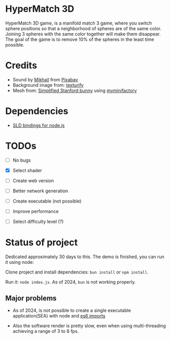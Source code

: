 # HyperMatch 3D

HyperMatch 3D game, is a manifold match 3 game, where you switch sphere positions so that a neighborhood of spheres are of the same color. Joining 3 spheres with the same color together will make them disappear. The goal of the game is to remove 10% of the spheres in the least time possible.   

# Credits

- Sound by <a href="https://pixabay.com/users/soundsforyou-4861230/?utm_source=link-attribution&utm_medium=referral&utm_campaign=music&utm_content=111405">Mikhail</a> from <a href="https://pixabay.com/sound-effects//?utm_source=link-attribution&utm_medium=referral&utm_campaign=music&utm_content=111405">Pixabay</a>
- Background image from: [texturify](https://texturify.com/stock-photo/green-park-bushes-10152.html)
- Mesh from: [Simplified Stanford bunny](https://graphics.stanford.edu/data/3Dscanrep/) using [myminifactory](https://myminifactory.github.io/Fast-Quadric-Mesh-Simplification/)

# Dependencies

- [SLD bindings for node.js](https://github.com/kmamal/node-sdl)

# TODOs

- [ ] No bugs
- [X] Select shader
- [ ] Create web version
- [ ] Better network generation
- [ ] Create executable (not possible)
- [ ] Improve performance
- [ ] Select difficulty level (?)


# Status of project

Dedicated approximately 30 days to this. The demo is finished, you can run it using node:

Clone project and install dependencies:
`bun install` or `npm install`.

Run it:
`node index.js`. As of 2024, `bun` is not working properly.

## Major problems

- As of 2024, is not possible to create a single executable application(SEA) with node and [es6 imports](https://github.com/nodejs/single-executable/discussions/84)

- Also the software render is pretty slow, even when using multi-threading achieving a range of 3 to 8 fps.

